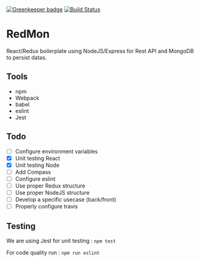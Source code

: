 [![Greenkeeper badge](https://badges.greenkeeper.io/nvana/RedMon.svg)](https://greenkeeper.io/)
[![Build Status](https://travis-ci.org/nvana/RedMon.svg?branch=master)](https://travis-ci.org/nvana/RedMon)

# RedMon

React/Redux boilerplate using NodeJS/Express for Rest API and MongoDB to persist datas.

## Tools
* npm
* Webpack
* babel
* eslint
* Jest

## Todo 
- [ ] Configure environment variables
- [X] Unit testing React
- [X] Unit testing Node
- [ ] Add Compass
- [ ] Configure eslint
- [ ] Use proper Redux structure
- [ ] Use proper NodeJS structure
- [ ] Develop a specific usecase (back/front)
- [ ] Properly configure travis

## Testing
We are using Jest for unit testing :
`npm test`

For code quality run :
`npm run eslint`
